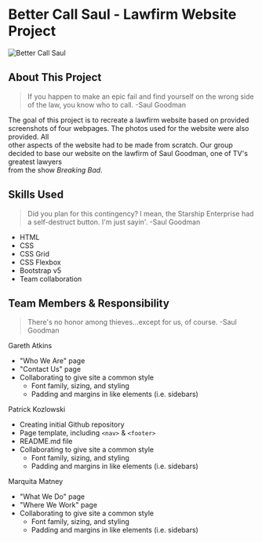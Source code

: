# Better Call Saul - Lawfirm Website Project

![Better Call Saul](https://images.fanart.tv/bigpreview/better-call-saul-54f5f3feafb8a.png)

## About This Project

> If you happen to make an epic fail and find yourself on the wrong side of the law, you know who to call.
> -Saul Goodman

The goal of this project is to recreate a lawfirm website based on provided screenshots of four webpages. The photos used for the website were also provided. All   
other aspects of the website had to be made from scratch. Our group decided to base our website on the lawfirm of Saul Goodman, one of TV's greatest lawyers   
from the show *Breaking Bad*. 

## Skills Used

> Did you plan for this contingency? I mean, the Starship Enterprise had a self-destruct button. I'm just sayin'.
> -Saul Goodman

- HTML
- CSS
- CSS Grid
- CSS Flexbox
- Bootstrap v5
- Team collaboration

## Team Members & Responsibility

> There's no honor among thieves...except for us, of course. 
> -Saul Goodman

Gareth Atkins
- "Who We Are" page
- "Contact Us" page
- Collaborating to give site a common style
  - Font family, sizing, and styling
  - Padding and margins in like elements (i.e. sidebars)

Patrick Kozlowski
- Creating initial Github repository
- Page template, including `<nav>` & `<footer>`
- README.md file
- Collaborating to give site a common style
  - Font family, sizing, and styling
  - Padding and margins in like elements (i.e. sidebars)

Marquita Matney
- "What We Do" page
- "Where We Work" page
- Collaborating to give site a common style
  - Font family, sizing, and styling
  - Padding and margins in like elements (i.e. sidebars)
